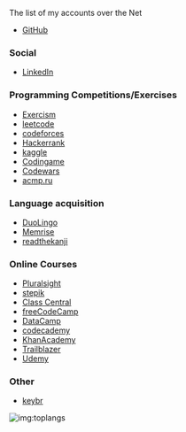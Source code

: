 The list of my accounts over the Net

- [GitHub]

### Social

- [LinkedIn]

### Programming Competitions/Exercises

- [Exercism]
- [leetcode]
- [codeforces]
- [Hackerrank]
- [kaggle]
- [Codingame]
- [Codewars]
- [acmp.ru]

### Language acquisition

- [DuoLingo]
- [Memrise]
- [readthekanji]

### Online Courses

- [Pluralsight]
- [stepik]
- [Class Central]
- [freeCodeCamp]
- [DataCamp]
- [codecademy]
- [KhanAcademy]
- [Trailblazer]
- [Udemy]

### Other

- [keybr]

![img:toplangs]

[acmp.ru]: https://acmp.ru/index.asp?main=user&id=114705
[checkio]: https://py.checkio.org/user/natiaris/
[Class Central]: https://www.class-central.com/u/38703/
[codecademy]: https://www.codecademy.com/NatiAris
[codeforces]: https://codeforces.com/profile/nati
[Codewars]: https://www.codewars.com/users/NatiAris
[Codingame]: https://www.codingame.com/profile/3656ddd113ff0c9eebeb533f7c2aed580904801
[DataCamp]: https://www.datacamp.com/profile/natiaris
[DuoLingo]: https://www.duolingo.com/NatiAris
[Exercism]: https://exercism.io/profiles/NatiAris
[freeCodeCamp]: https://www.freecodecamp.org/natiaris
[GitHub]: https://github.com/NatiAris
[Hackerrank]: https://www.hackerrank.com/NatiAris
[kaggle]: https://www.kaggle.com/natiaris
[keybr]: https://www.keybr.com/profile/856psee
[KhanAcademy]: https://www.khanacademy.org/profile/NatiAris/
[leetcode]: https://leetcode.com/natiaris/
[LinkedIn]: https://www.linkedin.com/in/natiaris
[Memrise]: https://www.memrise.com/user/NatiAris/
[Pluralsight]: https://app.pluralsight.com/profile/natiaris
[readthekanji]: https://www.readthekanji.com/users/53375/share/
[sololearn]: https://www.sololearn.com/Profile/10862430
[stepik]: https://stepik.org/users/39920
[Trailblazer]: https://trailhead.salesforce.com/en/me/natiaris
[Udemy]: https://www.udemy.com/user/roman-akchurin-2/

[img:toplangs]: https://github-readme-stats.vercel.app/api/top-langs/?username=NatiAris&langs_count=10&layout=compact
